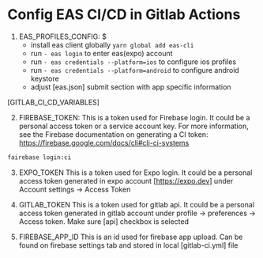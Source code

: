 # Config EAS CI/CD in Gitlab Actions

1. EAS_PROFILES_CONFIG: $
   - install eas client globally `yarn global add eas-cli`
   - run `- eas login` to enter eas(expo) account
   - run `- eas credentials --platform=ios` to configure ios profiles
   - run `- eas credentials --platform=android` to configure android keystore
   - adjust [eas.json] submit section with app specific information

[GITLAB_CI_CD_VARIABLES]

2. FIREBASE_TOKEN: This is a token used for Firebase login. It could be a personal access token or a service account key. For more information, see the Firebase documentation on generating a CI token: https://firebase.google.com/docs/cli#cli-ci-systems

```bash
fairebase login:ci
```

3. EXPO_TOKEN This is a token used for Expo login. It could be a personal access token generated in expo account [https://expo.dev] under Account settings -> Access Token

4. GITLAB_TOKEN This is a token used for gitlab api. It could be a personal access token generated in gitlab account under profile -> preferences -> Access token. Make sure [api] checkbox is selected

5. FIREBASE_APP_ID This is an id used for firebase app upload. Can be found on firebase settings tab and stored in local [gitlab-ci.yml] file
